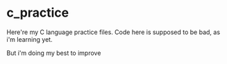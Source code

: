 # c_practice

Here're my C language practice files.
Code here is supposed to be bad, as i'm learning yet.

But i'm doing my best to improve